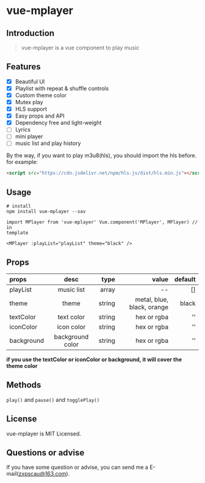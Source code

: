 # vue-mplayer

## Introduction

> vue-mplayer is a vue component to play music

## Features

-   [x] Beautiful UI
-   [x] Playlist with repeat & shuffle controls
-   [x] Custom theme color
-   [x] Mutex play
-   [x] HLS support
-   [x] Easy props and API
-   [x] Dependency free and light-weight
-   [ ] Lyrics
-   [ ] mini player
-   [ ] music list and play history

By the way, if you want to play m3u8(hls), you should import the hls before. for example:

```html
<script src="https://cdn.jsdelivr.net/npm/hls.js/dist/hls.min.js"></script>
```
## Usage

```
# install
npm install vue-mplayer --sav
```

```vue
import MPlayer from 'vue-mplayer' Vue.component('MPlayer', MPlayer) // in
template

<MPlayer :playList="playList" theme="black" />
```

## Props

| props      |       desc       |   type |                      value | default |
| :--------- | :--------------: | -----: | -------------------------: | ------: |
| playList   |    music list    |  array |                         -- |      [] |
| theme      |      theme       | string | metal, blue, black, orange |   black |
| textColor  |    text color    | string |                hex or rgba |      '' |
| iconColor  |    icon color    | string |                hex or rgba |      '' |
| background | background color | string |                hex or rgba |      '' |

**if you use the textColor or iconColor or background, it will cover the theme color**

## Methods

`play()` and `pause()` and `togglePlay()`

## License

vue-mplayer is MIT Licensed.

## Questions or advise

If you have some question or advise, you can send me a E-mail(zxpscau@163.com).
